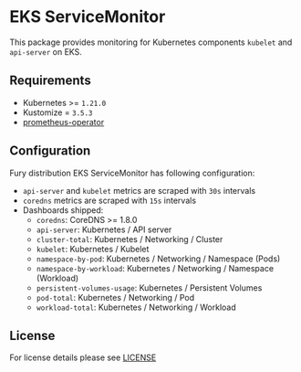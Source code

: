 # EKS ServiceMonitor

<!-- <KFD-DOCS> -->

This package provides monitoring for Kubernetes components `kubelet` and
`api-server` on EKS.

## Requirements

- Kubernetes >= `1.21.0`
- Kustomize = `3.5.3`
- [prometheus-operator](../prometheus-operator)

## Configuration

Fury distribution EKS ServiceMonitor has following configuration:

- `api-server` and `kubelet` metrics are scraped with `30s` intervals
- `coredns` metrics are scraped with `15s` intervals
- Dashboards shipped:
  - `coredns`: CoreDNS >= 1.8.0
  - `api-server`: Kubernetes / API server
  - `cluster-total`: Kubernetes / Networking / Cluster
  - `kubelet`: Kubernetes / Kubelet
  - `namespace-by-pod`: Kubernetes / Networking / Namespace (Pods)
  - `namespace-by-workload`: Kubernetes / Networking / Namespace (Workload)
  - `persistent-volumes-usage`: Kubernetes / Persistent Volumes
  - `pod-total`: Kubernetes / Networking / Pod
  - `workload-total`: Kubernetes / Networking / Workload

<!-- </KFD-DOCS> -->

## License

For license details please see [LICENSE](../../LICENSE)
